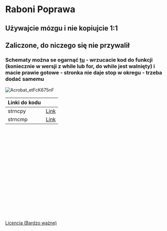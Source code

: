 # Raboni Poprawa
## Używajcie mózgu i nie kopiujcie 1:1

## Zaliczone, do niczego się nie przywalił

### Schematy można se ogarnąć [tu](https://app.code2flow.com/) - wrzucacie kod do funkcji (koniecznie w wersji z while lub for,  do while jest walnięty) i macie prawie gotowe - stronka nie daje stop w okregu - trzeba dodać samemu 

![Acrobat_etFcK675nF](https://github.com/11ArkaN/RaboniPoprawa/assets/149787931/ba1ce0ea-0ffb-4a86-85aa-81581ba17c9a)

| Linki do kodu  | |
|---------|------|
| strncpy | [Link](https://github.com/11ArkaN/RaboniPoprawa/tree/strncpy) |
| strncmp | [Link](https://github.com/11ArkaN/RaboniPoprawa/tree/strncmp)|




<br/><br/><br/><br/><br/><br/><br/><br/><br/><br/><br/><br/><br/><br/><br/><br/>








[Licencja (Bardzo ważne)](LICENSE.md)
